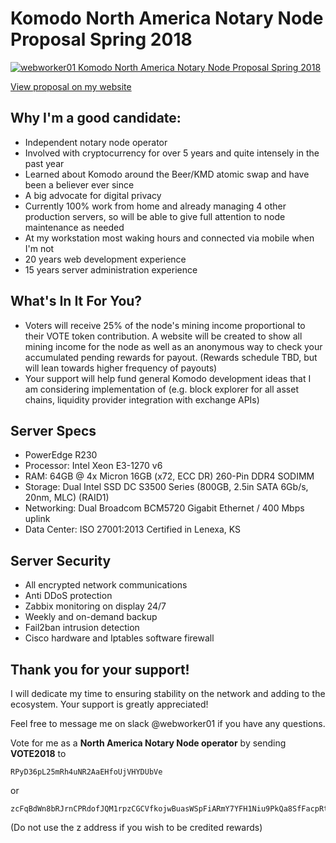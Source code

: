 #  Komodo North America Notary Node Proposal Spring 2018

[![webworker01 Komodo North America Notary Node Proposal Spring 2018](https://i0.wp.com/webworker.sh/wp-content/uploads/2018/03/komodo-logo-horizontal-01.png)](https://webworker.sh/komodo-notary-node-proposal-spring-2018)

[View proposal on my website](https://webworker.sh/komodo-notary-node-proposal-spring-2018)

## Why I'm a good candidate:

* Independent notary node operator
* Involved with cryptocurrency for over 5 years and quite intensely in the past year
* Learned about Komodo around the Beer/KMD atomic swap and have been a believer ever since
* A big advocate for digital privacy
* Currently 100% work from home and already managing 4 other production servers, so will be able to give full attention to node maintenance as needed
* At my workstation most waking hours and connected via mobile when I'm not
* 20 years web development experience
* 15 years server administration experience

## What's In It For You?

* Voters will receive 25% of the node's mining income proportional to their VOTE token contribution.  A website will be created to show all mining income for the node as well as an anonymous way to check your accumulated pending rewards for payout. (Rewards schedule TBD, but will lean towards higher frequency of payouts)
* Your support will help fund general Komodo development ideas that I am considering implementation of (e.g. block explorer for all asset chains, liquidity provider integration with exchange APIs)

## Server Specs

* PowerEdge R230
* Processor: Intel Xeon E3-1270 v6
* RAM: 64GB @ 4x Micron 16GB (x72, ECC DR) 260-Pin DDR4 SODIMM
* Storage: Dual Intel SSD DC S3500 Series (800GB, 2.5in SATA 6Gb/s, 20nm, MLC) (RAID1)
* Networking: Dual Broadcom BCM5720 Gigabit Ethernet / 400 Mbps uplink
* Data Center: ISO 27001:2013 Certified in Lenexa, KS

## Server Security

* All encrypted network communications
* Anti DDoS protection
* Zabbix monitoring on display 24/7
* Weekly and on-demand backup
* Fail2ban intrusion detection
* Cisco hardware and Iptables software firewall

## Thank you for your support!

I will dedicate my time to ensuring stability on the network and adding to the ecosystem. Your support is greatly appreciated!

Feel free to message me on slack @webworker01 if you have any questions.

Vote for me as a **North America Notary Node operator** by sending **VOTE2018** to

    RPyD36pL25mRh4uNR2AaEHfoUjVHYDUbVe

or

    zcFqBdWn8bRJrnCPRdofJQM1rpzCGCVfkojwBuasWSpFiARmY7YFH1Niu9PkQa8SfFacpRtxXkBCAK58hayo9yb6Q4y6wbF

(Do not use the z address if you wish to be credited rewards)
